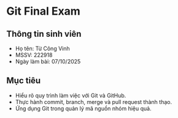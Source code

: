 # Git Final Exam
## Thông tin sinh viên
- Họ tên: Từ Công Vinh
- MSSV: 222918
- Ngày làm bài: 07/10/2025

## Mục tiêu
- Hiểu rõ quy trình làm việc với Git và GitHub.
- Thực hành commit, branch, merge và pull request thành thạo.
- Ứng dụng Git trong quản lý mã nguồn nhóm hiệu quả.
